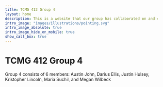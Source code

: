 ```yaml
---
title: TCMG 412 Group 4
layout: home
description: This is a website that our group has collaborated on and created for our technology management class at Texas A&M University"
intro_image: "images/illustrations/pointing.svg"
intro_image_absolute: true
intro_image_hide_on_mobile: true
show_call_box: true
---
```


# TCMG 412 Group 4

Group 4 consists of 6 members: Austin John, Darius Ellis, Justin Hulsey, Kristopher Lincoln, Maria Suchil, and Megan Wilbeck

